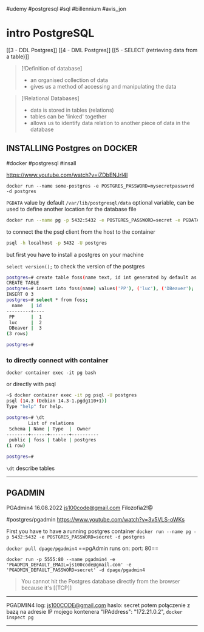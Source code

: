 #udemy  #postgresql  #sql  #billennium 
#avis_jon

# intro PostgreSQL
[[3 - DDL Postgres]]
[[4 - DML Postgres]]
[[5 - SELECT (retrieving data from a table)]]


>[!Definition of database]
> - an organised collection of data
> - gives us a method of accessing and manipulating the data


>[!Relational Databases]
>- data is stored in tables (relations)
>- tables can be 'linked' together
>- allows us to identify data relation to another piece of data in the database


## INSTALLING Postgres on DOCKER
#docker  #postgresql #insall 

https://www.youtube.com/watch?v=iZDbENJrl4I


`docker run --name some-postgres -e POSTGRES_PASSWORD=mysecretpassword -d postgres`

`PGDATA` value by default `/var/lib/postgresql/data`
optional variable, can be used to define another location for the database file


```bash
docker run --name pg -p 5432:5432 -e POSTGRES_PASSWORD=secret -e PGDATA=/pgdata -v $(pwd)/pgdata:/pgdata -d postgres
```

to connect the the psql client from the host to the container
```bash
psql -h localhost -p 5432 -U postgres
```
but first you have to install a postgres on your machine

`select version();` to check the version of the postgres

```bash
postgres=# create table foss(name text, id int generated by default as identity);
CREATE TABLE
postgres=# insert into foss(name) values('PP'), ('luc'), ('DBeaver');
INSERT 0 3
postgres=# select * from foss;
  name   | id
---------+----
 PP      |  1
 luc     |  2
 DBeaver |  3
(3 rows)

postgres=#
```

### to directly connect with container
`docker container exec -it pg bash`

or directly with psql 

```bash
~$ docker container exec -it pg psql -U postgres
psql (14.3 (Debian 14.3-1.pgdg110+1))
Type "help" for help.

postgres=# \dt
        List of relations
 Schema | Name | Type  |  Owner
--------+------+-------+----------
 public | foss | table | postgres
(1 row)

postgres=#
```
`\dt` describe tables

---
## PGADMIN

PGAdmin4
16.08.2022
js100code@gmail.com
Filozofia2!@

#postgres/pgadmin
https://www.youtube.com/watch?v=3v5VLS-oWKs

First you have to have a running postgres container
`docker run --name pg -p 5432:5432 -e POSTGRES_PASSWORD=secret -d postgres`

`docker pull dpage/pgadmin4`
==pgAdmin runs  on: port: 80==


`docker run -p 5555:80 --name pgadmin4 -e 'PGADMIN_DEFAULT_EMAIL=js100code@gmail.com' -e 'PGADMIN_DEFAULT_PASSWORD=secret' -d dpage/pgadmin4 `

> You cannot hit the Postgres database directly from the browser  because it's [[TCP]]

---
PGADMIN4
log: js100CODE@gmail.com
haslo: secret
potem połączenie z bazą na adresie IP mojego kontenera  "IPAddress": "172.21.0.2",
`docker inspect pg`

-----







